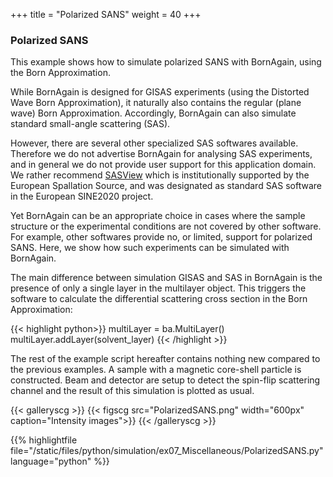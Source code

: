 +++
title = "Polarized SANS"
weight = 40
+++

### Polarized SANS

This example shows how to simulate polarized SANS with BornAgain, using the Born
Approximation.

While BornAgain is designed for GISAS experiments (using the Distorted Wave Born
Approximation), it naturally also contains the regular (plane wave) Born Approximation.
Accordingly, BornAgain can also simulate standard small-angle scattering (SAS).

However, there are several other specialized SAS softwares available. Therefore
we do not advertise BornAgain for analysing SAS experiments, and in general we do
not provide user support for this application domain.
We rather recommend [SASView](https://www.sasview.org/)
which is institutionally supported by the European Spallation Source,
and was designated as standard SAS software in the European SINE2020 project.

Yet BornAgain can be an appropriate choice in cases where the sample structure or
the experimental conditions are not covered by other software.
For example, other softwares provide no, or limited, support for polarized SANS.
Here, we show how such experiments can be simulated with BornAgain.

The main difference between simulation GISAS and SAS in BornAgain is the presence
of only a single layer in the multilayer object. This triggers the software to
calculate the differential scattering cross section in the Born Approximation:

{{< highlight python>}}
multiLayer = ba.MultiLayer()
multiLayer.addLayer(solvent_layer)
{{< /highlight >}}

The rest of the example script hereafter contains nothing new compared to the
previous examples. A sample with a magnetic core-shell particle is constructed.
Beam and detector are setup to detect the spin-flip scattering channel and the
result of this simulation is plotted as usual.

{{< galleryscg >}}
{{< figscg src="PolarizedSANS.png" width="600px" caption="Intensity images">}}
{{< /galleryscg >}}

{{% highlightfile file="/static/files/python/simulation/ex07_Miscellaneous/PolarizedSANS.py" language="python" %}}
